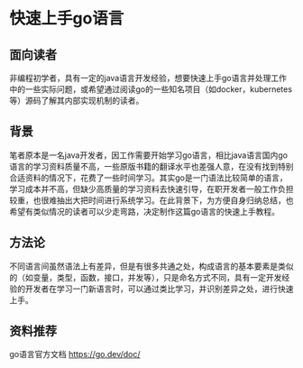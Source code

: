 # 快速上手go语言
## 面向读者
非编程初学者，具有一定的java语言开发经验，想要快速上手go语言并处理工作中的一些实际问题，或希望通过阅读go的一些知名项目（如docker，kubernetes等）源码了解其内部实现机制的读者。

## 背景
笔者原本是一名java开发者，因工作需要开始学习go语言，相比java语言国内go语言的学习资料质量不高，一些原版书籍的翻译水平也差强人意，在没有找到特别合适资料的情况下，花费了一些时间学习。其实go是一门语法比较简单的语言，学习成本并不高，但缺少高质量的学习资料去快速引导，在职开发者一般工作负担较重，也很难抽出大把时间进行系统学习。在此背景下，为方便自身归纳总结，也希望有类似情况的读者可以少走弯路，决定制作这篇go语言的快速上手教程。

## 方法论
不同语言间虽然语法上有差异，但是有很多共通之处，构成语言的基本要素是类似的（如变量，类型，函数，接口，并发等），只是命名方式不同，具有一定开发经验的开发者在学习一门新语言时，可以通过类比学习，并识别差异之处，进行快速上手。

## 资料推荐

go语言官方文档 https://go.dev/doc/
